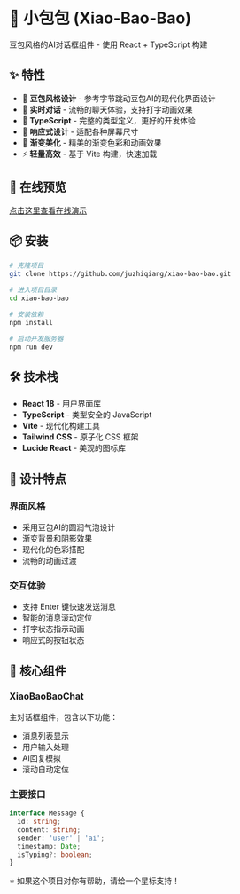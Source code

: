 # 🤖 小包包 (Xiao-Bao-Bao)

豆包风格的AI对话框组件 - 使用 React + TypeScript 构建

## ✨ 特性

- 🎨 **豆包风格设计** - 参考字节跳动豆包AI的现代化界面设计
- 💬 **实时对话** - 流畅的聊天体验，支持打字动画效果
- 🎯 **TypeScript** - 完整的类型定义，更好的开发体验
- 📱 **响应式设计** - 适配各种屏幕尺寸
- 🌈 **渐变美化** - 精美的渐变色彩和动画效果
- ⚡ **轻量高效** - 基于 Vite 构建，快速加载

## 🚀 在线预览

[点击这里查看在线演示](https://juzhiqiang.github.io/xiao-bao-bao/)

## 📦 安装

```bash
# 克隆项目
git clone https://github.com/juzhiqiang/xiao-bao-bao.git

# 进入项目目录
cd xiao-bao-bao

# 安装依赖
npm install

# 启动开发服务器
npm run dev
```

## 🛠️ 技术栈

- **React 18** - 用户界面库
- **TypeScript** - 类型安全的 JavaScript
- **Vite** - 现代化构建工具
- **Tailwind CSS** - 原子化 CSS 框架
- **Lucide React** - 美观的图标库

## 🎨 设计特点

### 界面风格
- 采用豆包AI的圆润气泡设计
- 渐变背景和阴影效果
- 现代化的色彩搭配
- 流畅的动画过渡

### 交互体验
- 支持 Enter 键快速发送消息
- 智能的消息滚动定位
- 打字状态指示动画
- 响应式的按钮状态

## 🔧 核心组件

### XiaoBaoBaoChat
主对话框组件，包含以下功能：
- 消息列表显示
- 用户输入处理
- AI回复模拟
- 滚动自动定位

### 主要接口
```typescript
interface Message {
  id: string;
  content: string;
  sender: 'user' | 'ai';
  timestamp: Date;
  isTyping?: boolean;
}
```

⭐ 如果这个项目对你有帮助，请给一个星标支持！